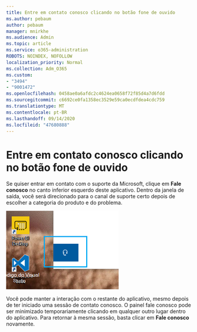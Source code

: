 ```yaml
---
title: Entre em contato conosco clicando no botão fone de ouvido
ms.author: pebaum
author: pebaum
manager: mnirkhe
ms.audience: Admin
ms.topic: article
ms.service: o365-administration
ROBOTS: NOINDEX, NOFOLLOW
localization_priority: Normal
ms.collection: Adm_O365
ms.custom:
- "3494"
- "9001472"
ms.openlocfilehash: 0458ae0a6afdc2c4624ea0658f72f85d4a7d6fdd
ms.sourcegitcommit: c6692ce0fa1358ec3529e59ca0ecdfdea4cdc759
ms.translationtype: MT
ms.contentlocale: pt-BR
ms.lasthandoff: 09/14/2020
ms.locfileid: "47680888"
---
```

# <a name="contact-us-by-clicking-the-headphone-button"></a>Entre em contato conosco clicando no botão fone de ouvido

Se quiser entrar em contato com o suporte da Microsoft, clique em **Fale conosco** no canto inferior esquerdo deste aplicativo. Dentro da janela de saída, você será direcionado para o canal de suporte certo depois de escolher a categoria do produto e do problema.

![Entre em contato conosco clicando no ícone de fone de ouvido.](media/contact-us-headphone-icon.png)

Você pode manter a interação com o restante do aplicativo, mesmo depois de ter iniciado uma sessão de contato conosco. O painel fale conosco pode ser minimizado temporariamente clicando em qualquer outro lugar dentro do aplicativo. Para retornar à mesma sessão, basta clicar em **Fale conosco** novamente.
